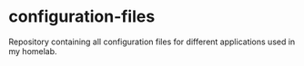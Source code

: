 # configuration-files

Repository containing all configuration files for different applications used in my homelab.
